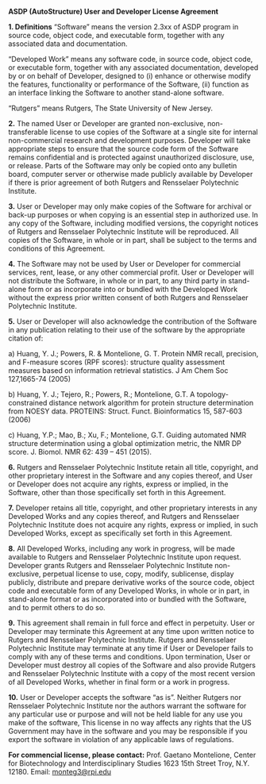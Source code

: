 **ASDP (AutoStructure) User and Developer License Agreement**

**1. Definitions** 
“Software” means the version 2.3xx of ASDP program in source code, object code, and executable form, together with any associated data and documentation. 

“Developed Work” means any software code, in source code, object code, or executable form, together with any associated documentation, developed by or on behalf of Developer, designed to (i) enhance or otherwise modify the features, functionality or performance of the Software, (ii) function as an interface linking the Software to another stand-alone software.

“Rutgers” means Rutgers, The State University of New Jersey.

**2.** The named User or Developer are granted non-exclusive, non-transferable license to use copies of the Software at a single site for internal non-commercial research and development purposes. Developer will take appropriate steps to ensure that the source code form of the Software remains confidential and is protected against unauthorized disclosure, use, or release. Parts of the Software may only be copied onto any bulletin board, computer server or otherwise made publicly available by Developer if there is prior agreement of both Rutgers and Rensselaer Polytechnic Institute.

**3.** User or Developer may only make copies of the Software for archival or back-up purposes or when copying is an essential step in authorized use. In any copy of the Software, including modified versions, the copyright notices of Rutgers and Rensselaer Polytechnic Institute will be reproduced. All copies of the Software, in whole or in part, shall be subject to the terms and conditions of this Agreement. 

**4.** The Software may not be used by User or Developer for commercial services, rent, lease, or any other commercial profit. User or Developer will not distribute the Software, in whole or in part, to any third party in stand-alone form or as incorporate into or bundled with the Developed Work without the express prior written consent of both Rutgers and Rensselaer Polytechnic Institute.

**5.** User or Developer will also acknowledge the contribution of the Software in any publication relating to their use of the software by the appropriate citation of:

 a) Huang, Y. J.; Powers, R. & Montelione, G. T. Protein NMR recall,  precision, and F-measure scores (RPF scores): structure quality  assessment measures based on information retrieval statistics. J Am Chem Soc 127,1665-74 (2005)

b) Huang, Y. J.; Tejero, R.; Powers, R.; Montelione, G.T. A  topology-constrained distance network algorithm for protein structure  determination from NOESY data. PROTEINS: Struct. Funct. Bioinformatics  15, 587-603 (2006)

c) Huang, Y.P.; Mao, B.; Xu, F.; Montelione, G.T. Guiding automated NMR structure determination using a global optimization metric, the NMR DP score. J. Biomol. NMR 62: 439 – 451 (2015).

**6.** Rutgers and Rensselaer Polytechnic Institute retain all title, copyright, and other proprietary interest in the Software and any copies thereof, and User or Developer does not acquire any rights, express or implied, in the Software, other than those specifically set forth in this Agreement. 

**7.** Developer retains all title, copyright, and other proprietary interests in any Developed Works and any copies thereof, and Rutgers and Rensselaer Polytechnic Institute does not acquire any rights, express or implied, in such Developed Works, except as specifically set forth in this Agreement. 

**8.** All Developed Works, including any work in progress, will be made available to Rutgers and Rensselaer Polytechnic Institute upon request. Developer grants Rutgers and Rensselaer Polytechnic Institute non-exclusive, perpetual license to use, copy, modify, sublicense, display publicly, distribute and prepare derivative works of the source code, object code and executable form of any Developed Works, in whole or in part, in stand-alone format or as incorporated into or bundled with the Software, and to permit others to do so. 

**9.** This agreement shall remain in full force and effect in perpetuity. User or Developer may terminate this Agreement at any time upon written notice to Rutgers and Rensselaer Polytechnic Institute. Rutgers and Rensselaer Polytechnic Institute may terminate at any time if User or Developer fails to comply with any of these terms and conditions. Upon termination, User or Developer must destroy all copies of the Software and also provide Rutgers and Rensselaer Polytechnic Institute with a copy of the most recent version of all Developed Works, whether in final form or a work in progress. 

**10.** User or Developer accepts the software “as is”. Neither Rutgers nor Rensselaer Polytechnic Institute nor the authors warrant the software for any particular use or purpose and will not be held liable for any use you make of the software, This license in no way affects any rights that the US Government may have in the software and you may be responsible if you export the software in violation of any applicable laws of regulations.

**For commencial license, please contact:** 
Prof. Gaetano Montelione, Center for Biotechnology and Interdisciplinary Studies
1623 15th Street Troy, N.Y. 12180.  Email:  monteg3@rpi.edu
